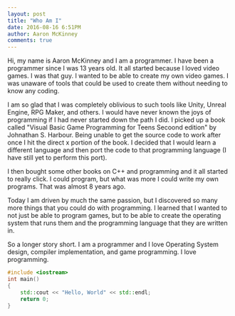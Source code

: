 ```yaml
---
layout: post
title: "Who Am I"
date: 2016-08-16 6:51PM
author: Aaron McKinney
comments: true
---
```

Hi, my name is Aaron McKinney and I am a programmer.
I have been a programmer since I was 13 years old. It all
started because I loved video games. I was that guy. I wanted
to be able to create my own video games. I was unaware of tools
that could be used to create them without needing to know any
coding.

I am so glad that I was completely oblivious to such tools like
Unity, Unreal Engine, RPG Maker, and others. I would have never
known the joys of programming if I had never started down the path I did.
I picked up a book called "Visual Basic Game Programming for Teens Secoond
edition" by Johnathan S. Harbour. Being unable to get the source code to work
after once I hit the direct x portion of the book. I decided that I would
learn a different language and then port the code to that programming language
(I have still yet to perform this port).

I then bought some other books on C++ and programming and it all started to really
click. I could program, but what was more I could write my own programs.
That was almost 8 years ago.

Today I am driven by much the same passion, but I discovered so many more
things that you could do with programming. I learned that I wanted to not just
be able to program games, but to be able to create the operating system that runs
them and the programming language that they are written in.

So a longer story short. I am a programmer and I love Operating System design, 
compiler implementation, and game programming. I love programming.

```c++
#include <iostream>
int main()
{
	std::cout << "Hello, World" << std::endl;
	return 0;
}
```
